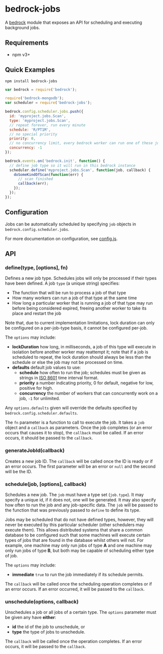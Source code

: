 # bedrock-jobs

A [bedrock][] module that exposes an API for scheduling and executing
background jobs.

## Requirements

- npm v3+

## Quick Examples

```
npm install bedrock-jobs
```

```js
var bedrock = require('bedrock');

require('bedrock-mongodb');
var scheduler = require('bedrock-jobs');

bedrock.config.scheduler.jobs.push({
  id: 'myproject.jobs.Scan',
  type: 'myproject.jobs.Scan',
  // repeat forever, run every minute
  schedule: 'R/PT1M',
  // no special priority
  priority: 0,
  // no concurrency limit, every bedrock worker can run one of these jobs
  concurrency: -1
});

bedrock.events.on('bedrock.init', function() {
  // define job type so it will run in this bedrock instance
  scheduler.define('myproject.jobs.Scan', function(job, callback) {
    doSomeKindOfScan(function(err) {
      // scan finished
      callback(err);
    });
  });
});
```

## Configuration

Jobs can be automatically scheduled by specifying `job` objects in
`bedrock.config.scheduler.jobs`.

For more documentation on configuration, see [config.js](./lib/config.js).

## API

### define(type, [options], fn)

Defines a new job type. Schedules jobs will only be processed if their types
have been defined. A job `type` (a unique string) specifies:

* The function that will be run to process a job of that type
* How many workers can run a job of that type at the same time
* How long a particular worker that is running a job of that type may run
  before being considered expired, freeing another worker to take its place
  and restart the job

Note that, due to current implementation limitations, lock duration can only
be configured on a per-job-type basis, it cannot be configured per-job.

The `options` may include:

* **lockDuration** how long, in milliseconds, a job of this type will execute
  in isolation before another worker may reattempt it; note that if a job is
  scheduled to repeat, the lock duration should always be less than the
  schedule or else the job may not be processed on time.
* **defaults** default job values to use:
  * **schedule** how often to run the job; schedules must be given as strings
    in [ISO 8601][] time interval format.
  * **priority** a number indicating priority, 0 for default, negative
    for low, positive for high.
  * **concurrency** the number of workers that can concurrently work on a job,
    `-1` for unlimited.

Any `options.defaults` given will override the defaults specified by
`bedrock.config.scheduler.defaults`.

The `fn` parameter is a function to call to execute the job. It takes a `job`
object and a `callback` as parameters. Once the job completes (or an error
occurs that causes it to stop), the `callback` must be called. If an error
occurs, it should be passed to the `callback`.

### generateJobId(callback)

Creates a new job ID. The `callback` will be called once the ID is ready or
if an error occurs. The first parameter will be an error or `null` and the
second will be the ID.

### schedule(job, [options], callback)

Schedules a new job. The `job` must have a type set (`job.type`). It may
specify a unique id, if it does not, one will be generated. It may also specify
how often to run the job and any job-specific data. The `job` will be passed
to the function that was previously passed to `define` to define its type.

Jobs may be scheduled that do not have defined types, however, they will never
be executed by this particular scheduler (other schedulers may execute them).
This allows distributed systems that share a common database to be configured
such that some machines will execute certain types of jobs that are found in
the database whilst others will not. For example, one machine may only run
jobs of type **A** and one machine may only run jobs of type **B**, but both
may be capable of scheduling either type of job.

The `options` may include:

* **immediate** `true` to run the job immediately if its schedule permits.

The `callback` will be called once the scheduling operation completes or if
an error occurs. If an error occurred, it will be passed to the `callback`.

### unschedule(options, callback)

Unschedules a job or all jobs of a certain type. The `options` parameter must
be given any have **either**:

* **id** the id of the job to unschedule, or
* **type** the type of jobs to unschedule.

The `callback` will be called once the operation completes. If an error occurs,
it will be passed to the `callback`.


[bedrock]: https://github.com/digitalbazaar/bedrock
[ISO 8601]: http://en.wikipedia.org/wiki/ISO_8601
